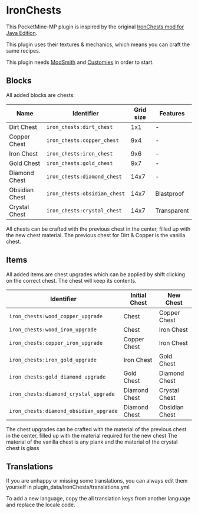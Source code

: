 # IronChests
This PocketMine-MP plugin is inspired by the original [IronChests mod for Java Edition](https://www.curseforge.com/minecraft/mc-mods/iron-chests).

This plugin uses their textures & mechanics, which means you can craft the same recipes.

This plugin needs [ModSmith](https://github.com/HimmelKreis4865/ModSmith) and [Customies](https://github.com/CustomiesDevs/Customies) in order to start.

## Blocks
All added blocks are chests:

| Name           | Identifier                   | Grid size | Features    |
|----------------|------------------------------|-----------|-------------|
| Dirt Chest     | `iron_chests:dirt_chest`     | 1x1       | -           |
| Copper Chest   | `iron_chests:copper_chest`   | 9x4       | -           |
| Iron Chest     | `iron_chests:iron_chest`     | 9x6       | -           |
| Gold Chest     | `iron_chests:gold_chest`     | 9x7       | -           |
| Diamond Chest  | `iron_chests:diamond_chest`  | 14x7      | -           |
| Obsidian Chest | `iron_chests:obsidian_chest` | 14x7      | Blastproof  |
| Crystal Chest  | `iron_chests:crystal_chest`  | 14x7      | Transparent |

All chests can be crafted with the previous chest in the center, filled up with the new chest material.
The previous chest for Dirt & Copper is the vanilla chest.

## Items
All added items are chest upgrades which can be applied by shift clicking on the correct chest.
The chest will keep its contents.

| Identifier                             | Initial Chest | New Chest      |
|----------------------------------------|---------------|----------------|
| `iron_chests:wood_copper_upgrade`      | Chest         | Copper Chest   |
| `iron_chests:wood_iron_upgrade`        | Chest         | Iron Chest     |
| `iron_chests:copper_iron_upgrade`      | Copper Chest  | Iron Chest     |
| `iron_chests:iron_gold_upgrade`        | Iron Chest    | Gold Chest     |
| `iron_chests:gold_diamond_upgrade`     | Gold Chest    | Diamond Chest  |
| `iron_chests:diamond_crystal_upgrade`  | Diamond Chest | Crystal Chest  |
| `iron_chests:diamond_obsidian_upgrade` | Diamond Chest | Obsidian Chest |

The chest upgrades can be crafted with the material of the previous chest in the center, filled up with the material required for the new chest
The material of the vanilla chest is any plank and the material of the crystal chest is glass

## Translations
If you are unhappy or missing some translations, you can always edit them yourself in plugin_data/IronChests/translations.yml

To add a new language, copy the all translation keys from another language and replace the locale code.

